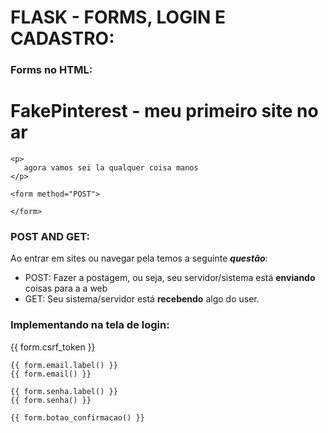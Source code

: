 # FLASK - FORMS, LOGIN E CADASTRO:

### Forms no HTML:

<body>
    <h1>
        FakePinterest - meu primeiro site no ar
    </h1>

    <p>
       agora vamos sei la qualquer coisa manos
    </p>

    <form method="POST">
        
    </form>

</body>

### POST AND GET:

Ao entrar em sites ou navegar pela temos a seguinte **_questão_**:

- POST: Fazer a postagem, ou seja, seu servidor/sistema está **enviando** coisas para a a web
- GET: Seu sistema/servidor está **recebendo** algo do user.

### Implementando na tela de login:

<form method="POST">
    {{ form.csrf_token }}

    {{ form.email.label() }}
    {{ form.email() }}

    {{ form.senha.label() }}
    {{ form.senha() }}

    {{ form.botao_confirmacao() }}

</form>